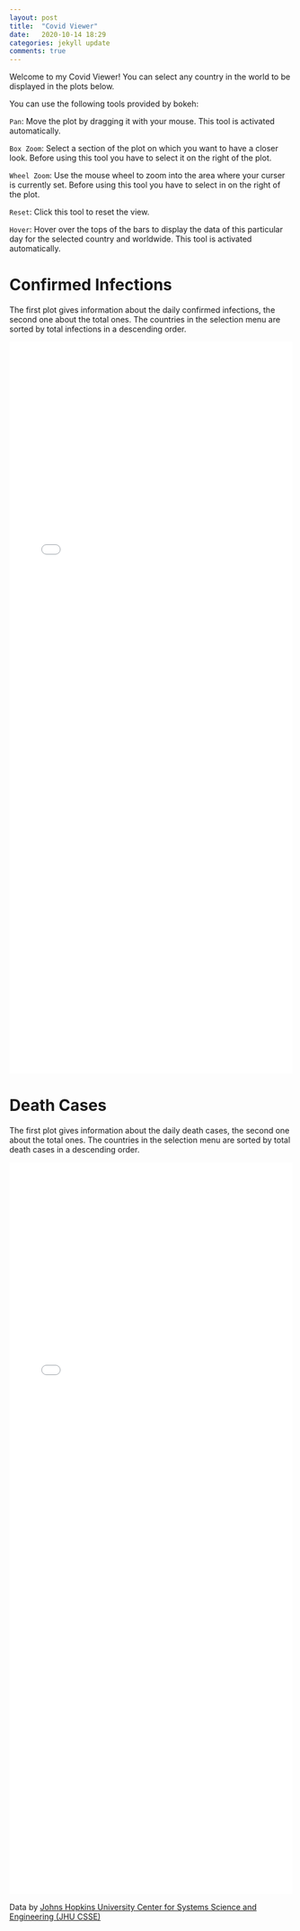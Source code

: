 ```yaml
---
layout: post
title:  "Covid Viewer"
date:   2020-10-14 18:29
categories: jekyll update
comments: true
---
```


Welcome to my Covid Viewer!
You can select any country in the world to be displayed in the plots below. 

You can use the following tools provided by bokeh:

`Pan`: Move the plot by dragging it with your mouse. This tool is activated automatically.

`Box Zoom`: Select a section of the plot on which you want to have a closer look. Before using this tool you have to select it on the right of the plot.

`Wheel Zoom`: Use the mouse wheel to zoom into the area where your curser is currently set. Before using this tool you have to select in on the right of the plot.

`Reset`: Click this tool to reset the view.

`Hover`: Hover over the tops of the bars to display the data of this particular day for the selected country and worldwide. This tool is activated automatically.


# Confirmed Infections 

The first plot gives information about the daily confirmed infections, the second one about the total ones.
The countries in the selection menu are sorted by total infections in a descending order.

<iframe class="plot" src="/assets/infections.html"
    sandbox="allow-same-origin allow-scripts"
    width="100%"
    height="1300"
    scrolling="no"
    seamless="seamless"
    frameborder="0">
</iframe>

# Death Cases

The first plot gives information about the daily death cases, the second one about the total ones.
The countries in the selection menu are sorted by total death cases in a descending order.

<iframe class="plot" src="/assets/deaths.html"
    sandbox="allow-same-origin allow-scripts"
    width="100%"
    height="1300"
    scrolling="no"
    seamless="seamless"
    frameborder="0">
</iframe>

Data by <a href="https://github.com/CSSEGISandData/COVID-19" target="_blank">Johns Hopkins University Center for Systems Science and Engineering (JHU CSSE)</a>

